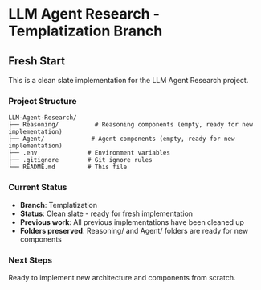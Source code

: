# LLM Agent Research - Templatization Branch

## Fresh Start

This is a clean slate implementation for the LLM Agent Research project.

### Project Structure

```
LLM-Agent-Research/
├── Reasoning/          # Reasoning components (empty, ready for new implementation)
├── Agent/             # Agent components (empty, ready for new implementation)
├── .env              # Environment variables
├── .gitignore        # Git ignore rules
└── README.md         # This file
```

### Current Status

- **Branch**: Templatization
- **Status**: Clean slate - ready for fresh implementation
- **Previous work**: All previous implementations have been cleaned up
- **Folders preserved**: Reasoning/ and Agent/ folders are ready for new components

### Next Steps

Ready to implement new architecture and components from scratch.
